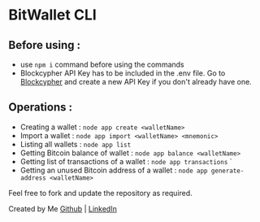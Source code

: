 # BitWallet CLI

## Before using :
 - use `npm i` command before using the commands
 - Blockcypher API Key has to be included in the .env file. Go to <a href="https://www.blockcypher.com/">Blockcypher</a> and create a new API Key if you don't already have one.

## Operations :
 - Creating a wallet : `node app create <walletName>`
 - Import a wallet : `node app import <walletName> <mnemonic>`
 - Listing all wallets : `node app list`
 - Getting Bitcoin balance of wallet : `node app balance <walletName>`
 - Getting list of transactions of a wallet : `node app transactions` <walletName>`
 - Getting an unused Bitcoin address of a wallet : `node app generate-address <walletName>`

 Feel free to fork and update the repository as required.

 Created by Me <a href="https://www.github.com/vaibhav0806">Github</a> | <a href="https://www.linkedin.com/in/vaibhav0806">LinkedIn</a>